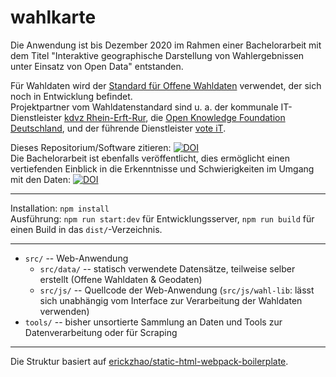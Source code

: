 # wahlkarte

Die Anwendung ist bis Dezember 2020 im Rahmen einer Bachelorarbeit mit dem Titel "Interaktive geographische Darstellung von Wahlergebnissen unter Einsatz von Open Data" entstanden.

Für Wahldaten wird der [Standard für Offene Wahldaten](https://offenewahldaten.de/) verwendet, der sich noch in Entwicklung befindet.  
Projektpartner vom Wahldatenstandard sind u. a. der kommunale IT-Dienstleister [kdvz Rhein-Erft-Rur](https://www.kdvz-frechen.de/), die [Open Knowledge Foundation Deutschland](https://okfn.de/), und der führende Dienstleister [vote iT](https://vote-it.de/).

Dieses Repositorium/Software zitieren: [![DOI](https://zenodo.org/badge/317960064.svg)](https://zenodo.org/badge/latestdoi/317960064)  
Die Bachelorarbeit ist ebenfalls veröffentlicht, dies ermöglicht einen vertiefenden Einblick in die Erkenntnisse und Schwierigkeiten im Umgang mit den Daten: [![DOI](https://zenodo.org/badge/DOI/10.5281/zenodo.4386794.svg)](https://doi.org/10.5281/zenodo.4386794)

---

Installation: `npm install`  
Ausführung: `npm run start:dev` für Entwicklungsserver, `npm run build` für einen Build in das `dist/`-Verzeichnis.

---

- `src/` -- Web-Anwendung
  - `src/data/` -- statisch verwendete Datensätze, teilweise selber erstellt (Offene Wahldaten & Geodaten)
  - `src/js/` -- Quellcode der Web-Anwendung (`src/js/wahl-lib`: lässt sich unabhängig vom Interface zur Verarbeitung der Wahldaten verwenden)
- `tools/` -- bisher unsortierte Sammlung an Daten und Tools zur Datenverarbeitung oder für Scraping

---

Die Struktur basiert auf [erickzhao/static-html-webpack-boilerplate](https://github.com/erickzhao/static-html-webpack-boilerplate).
